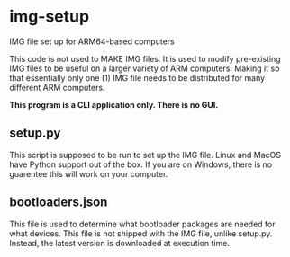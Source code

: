 # img-setup
IMG file set up for ARM64-based computers

This code is not used to MAKE IMG files. It is used to modify pre-existing IMG files to be useful on a larger variety of ARM computers. Making it so that essentially only one (1) IMG file needs to be distributed for many different ARM computers.

**This program is a CLI application only. There is no GUI.**

setup.py
---

This script is supposed to be run to set up the IMG file. Linux and MacOS have Python support out of the box.
If you are on Windows, there is no guarentee this will work on your computer.


bootloaders.json
---

This file is used to determine what bootloader packages are needed for what devices. This file is not shipped with the IMG file, unlike setup.py.
Instead, the latest version is downloaded at execution time.
